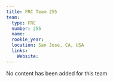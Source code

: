 ```yaml
---
title: FRC Team 255
team:
  type: FRC
  number: 255
  name: 
  rookie_year: 
  location: San Jose, CA, USA
  links:
    Website: 
---
```

No content has been added for this team